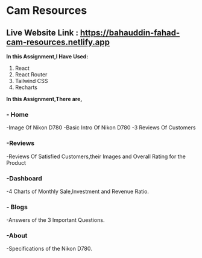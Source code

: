# Cam Resources

## Live Website Link : https://bahauddin-fahad-cam-resources.netlify.app

**In this Assignment,I Have Used:**

1. React
2. React Router
3. Tailwind CSS
4. Recharts

**In this Assignment,There are,**

### - Home

-Image Of Nikon D780
-Basic Intro Of Nikon D780
-3 Reviews Of Customers

### -Reviews

-Reviews Of Satisfied Customers,their Images and Overall Rating for the Product

### -Dashboard

-4 Charts of Monthly Sale,Investment and Revenue Ratio.

### - Blogs

-Answers of the 3 Important Questions.

### -About

-Specifications of the Nikon D780.
